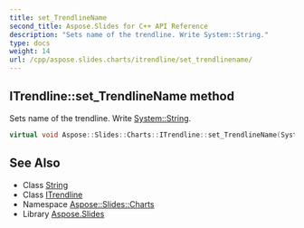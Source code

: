 ```yaml
---
title: set_TrendlineName
second_title: Aspose.Slides for C++ API Reference
description: "Sets name of the trendline. Write System::String."
type: docs
weight: 14
url: /cpp/aspose.slides.charts/itrendline/set_trendlinename/
---
```

## ITrendline::set_TrendlineName method


Sets name of the trendline. Write [System::String](../../../system/string/).

```cpp
virtual void Aspose::Slides::Charts::ITrendline::set_TrendlineName(System::String value)=0
```

## See Also

* Class [String](../../../system/string/)
* Class [ITrendline](../)
* Namespace [Aspose::Slides::Charts](../../)
* Library [Aspose.Slides](../../../)
